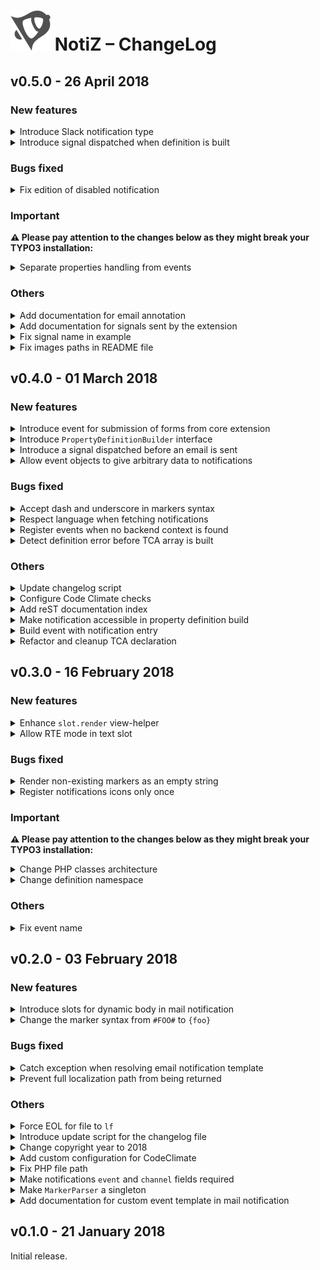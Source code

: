 # ![NotiZ](ext_icon.svg) NotiZ – ChangeLog

## v0.5.0 - 26 April 2018

### New features

<details>
<summary>Introduce Slack notification type</summary>

> *by [Nathan Boiron](mailto:nathan.boiron@gmail.com)* on *25 Apr 2018 / [6454dbe](https://github.com/CuyZ/NotiZ/commit/6454dbe85da09d6e44d549326549461c1f54ab7b) / [#75](https://github.com/CuyZ/NotiZ/issues/75)*

> This new notification type can be used in the TYPO3 backend in the same 
> way as the email and log notifications.
> 
> You may send your messages in channels or to specific users of your 
> Slack instance, whenever any pre-configured event is triggered and 
> dispatched by NotiZ.
> 
> You will need to properly configure the definition to bind your Slack 
> instance with NotiZ, please read documentation for more details.
> 
> Co-authored-by: Simon Praetorius <simon@praetorius.me>
</details>

<details>
<summary>Introduce signal dispatched when definition is built</summary>

> *by [Romain Canon](mailto:romain.hydrocanon@gmail.com)* on *11 Mar 2018 / [c1d3e70](https://github.com/CuyZ/NotiZ/commit/c1d3e70eaeef58488189f87c534908f3fd04bd56) / [#71](https://github.com/CuyZ/NotiZ/issues/71)*

> You may need to use NotiZ definition to initialize things in your own
> extension.
> 
> A signal will be dispatched when the definition object is complete,
> **only when no error was found when it was built**.
> 
> Note that you won't be able to modify the definition, only access its
> values.
> 
> More information in the documentation.
</details>

### Bugs fixed

<details>
<summary>Fix edition of disabled notification</summary>

> *by [Romain Canon](mailto:romain.hydrocanon@gmail.com)* on *26 Apr 2018 / [c94f370](https://github.com/CuyZ/NotiZ/commit/c94f370d952b10ee738dcd13159aed0795e1328d) / [#76](https://github.com/CuyZ/NotiZ/issues/76)*

> The notifications that were disabled in the backend were showing a fatal
> error on edition.
> 
> This commit fixes the issue and disabled notifications can now be edited
> properly again.
</details>

### Important

**⚠ Please pay attention to the changes below as they might break your TYPO3 installation:** 

<details>
<summary>Separate properties handling from events</summary>

> *by [Romain Canon](mailto:romain.hydrocanon@gmail.com)* on *25 Apr 2018 / [278ea81](https://github.com/CuyZ/NotiZ/commit/278ea81f6b95cbc152560d66abb44729336cc01f) / [#77](https://github.com/CuyZ/NotiZ/issues/77)*

> Some events may exist without the need of having properties handling.
> 
> Methods in the event interface concerning the properties have been moved
> to a new interface `HasProperties` which slightly alter how the system
> works.
> 
> This interface is implemented by default in the `AbstractEvent`, so this
> changes nothing for events that extend this class (unless they override
> old methods that have been changed/deleted).
> 
> Some major refactoring works have been made so this might break your
> installation. In this case, please read carefully the class
> documentation blocks.
> 
> **Deleted methods**
> 
> - `\CuyZ\Notiz\Core\Event\Event::getProperties`
> 
>   This method was unnecessary and won't be replaced.
> 
> - `\CuyZ\Notiz\Core\Event\Event::buildPropertyDefinition`
> 
>   A new way of building the property definition is done using:
>   `\CuyZ\Notiz\Core\Event\Support\HasProperties::getPropertyBuilder`
> 
> **Moved methods**
> 
> - `\CuyZ\Notiz\Core\Event\Event::fillPropertyEntries`
> 
>   This method has been moved to:
>   `\CuyZ\Notiz\Core\Event\Support\HasProperties::fillPropertyEntries`
> 
> **Moved classes**
> 
> - `\CuyZ\Notiz\Core\Property\Support\PropertyBuilder`
> 
>   This class has been moved to:
>   `\CuyZ\Notiz\Core\Property\Builder\PropertyBuilder`
</details>

### Others

<details>
<summary>Add documentation for email annotation</summary>

> *by [Lukas Niestroj](mailto:niestrojlukas@gmail.com)* on *14 Mar 2018 / [5ff61f4](https://github.com/CuyZ/NotiZ/commit/5ff61f496abeb25e4fee01b35af1de657677c980) / [#73](https://github.com/CuyZ/NotiZ/issues/73)*

> 
</details>

<details>
<summary>Add documentation for signals sent by the extension</summary>

> *by [Romain Canon](mailto:romain.hydrocanon@gmail.com)* on *09 Mar 2018 / [687d8f9](https://github.com/CuyZ/NotiZ/commit/687d8f9e4e56daf1fdecbbf398dd840525e7f594) / [#69](https://github.com/CuyZ/NotiZ/issues/69)*

> 
</details>

<details>
<summary>Fix signal name in example</summary>

> *by [Romain Canon](mailto:romain.hydrocanon@gmail.com)* on *09 Mar 2018 / [6fc8753](https://github.com/CuyZ/NotiZ/commit/6fc87537f383d787427a4fa4d9f4c2085f44feba) / [#68](https://github.com/CuyZ/NotiZ/issues/68)*

> 
</details>

<details>
<summary>Fix images paths in README file</summary>

> *by [Romain Canon](mailto:romain.hydrocanon@gmail.com)* on *04 Mar 2018 / [cd36f7d](https://github.com/CuyZ/NotiZ/commit/cd36f7d1841d8f1ecc2b8180be08f06cbfc80d98) / [#67](https://github.com/CuyZ/NotiZ/issues/67)*

> 
</details>

## v0.4.0 - 01 March 2018

### New features

<details>
<summary>Introduce event for submission of forms from core extension</summary>

> *by [Romain Canon](mailto:romain.hydrocanon@gmail.com)* on *01 Mar 2018 / [e3c611e](https://github.com/CuyZ/NotiZ/commit/e3c611e63e322c3d44973d5834e75ef0a5a90854) / [#62](https://github.com/CuyZ/NotiZ/issues/62)*

> Adds a new finisher "Dispatch a notification" that can be added to a
> form definition (accessible in the form editor backend module).
> 
> A new event "A form was submitted" is now accessible for notifications,
> and provides several markers as well as email recipients based on
> the submitted form values.
</details>

<details>
<summary>Introduce <code>PropertyDefinitionBuilder</code> interface</summary>

> *by [Romain Canon](mailto:romain.hydrocanon@gmail.com)* on *27 Feb 2018 / [cacfa22](https://github.com/CuyZ/NotiZ/commit/cacfa22c3de9d853c2c233e256b6ff20924ce757) / [#61](https://github.com/CuyZ/NotiZ/issues/61)*

> This interface must be implemented by classes intended to build property
> definitions for a given event.
> 
> To create a new builder, you need to have a class with the same name as
> your event at which you append `PropertyBuilder`. The method `build` of
> your builder will then be automatically called when needed.
> 
> Example:
> 
> `MyVendor\MyExtension\Domain\Event\MyEvent` -> Event
> `MyVendor\MyExtension\Domain\Event\MyEventPropertyBuilder` -> Builder
</details>

<details>
<summary>Introduce a signal dispatched before an email is sent</summary>

> *by [Romain Canon](mailto:romain.hydrocanon@gmail.com)* on *26 Feb 2018 / [6fe9b01](https://github.com/CuyZ/NotiZ/commit/6fe9b0108c9d07bd4e239902508ae70e356c5e6d) / [#53](https://github.com/CuyZ/NotiZ/issues/53)*

> If you need to do advanced modification on your mail, you can use a PHP
> signal. Register the slot in your `ext_localconf.php` file :
> 
> ```php
> <?php
> // my_extension/ext_localconf.php
> 
> $dispatcher = \TYPO3\CMS\Core\Utility\GeneralUtility::makeInstance(
>     \TYPO3\CMS\Extbase\SignalSlot\Dispatcher::class
> );
> 
> $dispatcher->connect(
>     \CuyZ\Notiz\Core\Definition\Builder\DefinitionBuilder::class,
>     \CuyZ\Notiz\Core\Definition\Builder\DefinitionBuilder::COMPONENTS_SIGNAL,
>     \Vendor\MyExtension\Service\Mail\MailTransformer::class,
>     'registerDefinitionComponents'
> );
> ```
> 
> Then modify your mail object as you need:
> 
> ```php
> <?php
> // my_extension/Classes/Service/Mail/MailTransformer.php
> 
> namespace Vendor\MyExtension\Service\Mail;
> 
> use CuyZ\Notiz\Core\Channel\Payload;
> use TYPO3\CMS\Core\Mail\MailMessage;
> use TYPO3\CMS\Core\SingletonInterface;
> use TYPO3\CMS\Core\Utility\GeneralUtility;
> 
> class MailTransformer implements SingletonInterface
> {
>     /**
>      * @param MailMessage $mailMessage
>      * @param Payload $payload
>      */
>     public function transform(MailMessage $mailMessage, Payload $payload)
>     {
>         $applicationContext = GeneralUtility::getApplicationContext();
> 
>         // We don't change anything in production.
>         if ($applicationContext->isProduction()) {
>             return;
>         }
> 
>         // Add a prefix to the mail subject, containing the application context.
>         $subject = "[$applicationContext][NotiZ] " . $mailMessage->getSubject();
>         $mailMessage->setSubject($subject);
> 
>         // When not in production, we want the mail to be sent only to us.
>         $mailMessage->setTo('webmaster@acme.com');
>         $mailMessage->setCc([]);
>         $mailMessage->setBcc([]);
>     }
> }
> ```
</details>

<details>
<summary>Allow event objects to give arbitrary data to notifications</summary>

> *by [Romain Canon](mailto:romain.hydrocanon@gmail.com)* on *21 Feb 2018 / [858391b](https://github.com/CuyZ/NotiZ/commit/858391b54e236e77bc33f5b6f3a991f1d6801495) / [#52](https://github.com/CuyZ/NotiZ/issues/52)*

> A new interface `HasNotificationData` is introduced and can be
> implemented by an object given to an event, when it needs to transfer 
> arbitrary data to a notification during dispatching.
> 
> For instance, you can implement this interface in a custom scheduler
> task:
> 
> ```php
> class MyCustomTask extends AbstractTask implements HasNotificationData
> {
>     protected $notificationData = [];
> 
>     public function execute()
>     {
>         // Do things…
> 
>         $this->notificationData['foo'] = 'bar';
> 
>         // Do more things…
> 
>         return true;
>     }
> 
>     public function getNotificationData()
>     {
>         return $this->notificationData;
>     }
> }
> ```
> 
> You can then use the marker `{data}` in your notification:
> 
> `The task has been executed with "{data.foo}".`
</details>

### Bugs fixed

<details>
<summary>Accept dash and underscore in markers syntax</summary>

> *by [Romain Canon](mailto:romain.hydrocanon@gmail.com)* on *27 Feb 2018 / [c629888](https://github.com/CuyZ/NotiZ/commit/c6298888f43f7fb529a1a1058c5d8e14589dbbcf) / [#58](https://github.com/CuyZ/NotiZ/issues/58)*

> 
</details>

<details>
<summary>Respect language when fetching notifications</summary>

> *by [Romain Canon](mailto:romain.hydrocanon@gmail.com)* on *27 Feb 2018 / [c06253f](https://github.com/CuyZ/NotiZ/commit/c06253f5ce0e920c4bb58f697bceac869000e658) / [#57](https://github.com/CuyZ/NotiZ/issues/57)*

> 
</details>

<details>
<summary>Register events when no backend context is found</summary>

> *by [Romain Canon](mailto:romain.hydrocanon@gmail.com)* on *26 Feb 2018 / [6670bc0](https://github.com/CuyZ/NotiZ/commit/6670bc0b462f628be0f9a7f374c9ab8e4a96d404) / [#55](https://github.com/CuyZ/NotiZ/issues/55)*

> 
</details>

<details>
<summary>Detect definition error before TCA array is built</summary>

> *by [Romain Canon](mailto:romain.hydrocanon@gmail.com)* on *26 Feb 2018 / [b561942](https://github.com/CuyZ/NotiZ/commit/b5619423cbfcbfe5e8482890656ae0e667a86ea7) / [#54](https://github.com/CuyZ/NotiZ/issues/54)*

> Prevents fatal error being thrown in the backend when a definition error is
> found.
</details>

### Others

<details>
<summary>Update changelog script</summary>

> *by [Romain Canon](mailto:romain.hydrocanon@gmail.com)* on *01 Mar 2018 / [2f4cc7c](https://github.com/CuyZ/NotiZ/commit/2f4cc7c2d3c64e9d66facb6a631405da5178cb58) / [#65](https://github.com/CuyZ/NotiZ/issues/65)*

> Now runs in a PHP file.
</details>

<details>
<summary>Configure Code Climate checks</summary>

> *by [Romain Canon](mailto:romain.hydrocanon@gmail.com)* on *28 Feb 2018 / [54bf3ee](https://github.com/CuyZ/NotiZ/commit/54bf3ee2f5dd2fabbcbcb571e8bce113b1dbc4f6) / [#64](https://github.com/CuyZ/NotiZ/issues/64)*

> 
</details>

<details>
<summary>Add reST documentation index</summary>

> *by [Romain Canon](mailto:romain.hydrocanon@gmail.com)* on *28 Feb 2018 / [927f95c](https://github.com/CuyZ/NotiZ/commit/927f95c417093412a3030689338ebb14297a6fe7) / [#63](https://github.com/CuyZ/NotiZ/issues/63)*

> Will fix the rendering of the documentation on docs.typo3.org
</details>

<details>
<summary>Make notification accessible in property definition build</summary>

> *by [Romain Canon](mailto:romain.hydrocanon@gmail.com)* on *27 Feb 2018 / [b8fbdf3](https://github.com/CuyZ/NotiZ/commit/b8fbdf3c8cc3a7b2a69f8b8bb3dae6110c3ef9fd) / [#60](https://github.com/CuyZ/NotiZ/issues/60)*

> 
</details>

<details>
<summary>Build event with notification entry</summary>

> *by [Romain Canon](mailto:romain.hydrocanon@gmail.com)* on *27 Feb 2018 / [4fcae8a](https://github.com/CuyZ/NotiZ/commit/4fcae8aca73abec0e02be092e6ae208cec0f858c) / [#59](https://github.com/CuyZ/NotiZ/issues/59)*

> 
</details>

<details>
<summary>Refactor and cleanup TCA declaration</summary>

> *by [Romain Canon](mailto:romain.hydrocanon@gmail.com)* on *27 Feb 2018 / [6c51f13](https://github.com/CuyZ/NotiZ/commit/6c51f1356fde64ee0d1c942545393556fd522c48) / [#56](https://github.com/CuyZ/NotiZ/issues/56)*

> 
</details>

## v0.3.0 - 16 February 2018

### New features

<details>
<summary>Enhance <code>slot.render</code> view-helper</summary>

> *by [Romain Canon](mailto:romain.hydrocanon@gmail.com)* on *16 Feb 2018 / [95552e6](https://github.com/CuyZ/NotiZ/commit/95552e6704ad3010136aaff49e23847b3c77e118) / [#44](https://github.com/CuyZ/NotiZ/issues/44)*

> This view-helper can now use two new features, for a total of three ways
> to render a slot.
> 
> **Inline**
> 
> The processed slot value will be returned.
> 
> ```html
> <nz:slot.render name="MySlot"
>                 markers="{foo: 'bar'}" />
> ```
> 
> **Conditional**
> 
> Can be used to check whether the slot exists, and do something if it
> doesn't. When using this way, a variable `slotValue` becomes accessible
> within the view-helper, that contains the processed value of the slot.
> However, this variable is filled only when the slot exists and can be
> processed.
> 
> ```html
> <nz:slot.render name="SomeOptionalSlot">
>     <f:then>
>         {slotValue -> f:format.html()}
>     </f:then>
>     <f:else>
>         Some default value
>     </f:else>
> </nz:slot.render>
> ```
> 
> **Wrapping**
> 
> You may need to add HTML around the slot value only when the slot
> exists.
> 
> ```html
> <nz:slot.render name="SomeOptionalSlot">
>     <hr />
>     <div class="some-class">
>         {slotValue}
>     </div>
> </nz:slot.render>
> ```
</details>

<details>
<summary>Allow RTE mode in text slot</summary>

> *by [Romain Canon](mailto:romain.hydrocanon@gmail.com)* on *13 Feb 2018 / [4595aae](https://github.com/CuyZ/NotiZ/commit/4595aae7ca8a5493c97e72b3d352214db14df673) / [#46](https://github.com/CuyZ/NotiZ/issues/46)*

> Text slots can now use RTE mode like this:
> 
> ```html
> <nz:slot.text name="MySlot"
>               label="My slot"
>               rte="true"
>               rteMode="my-ckeditor-preset" />
> ```
> 
> You can use your own CKEditor preset by filling the argument `rteMode`.
> 
> Don't forget to wrap the rendering of your slot like this:
> 
> ```html
> <f:format.html>
>     <nz:slot.render name="MySlot" />
> </f:format.html>
> ```
> 
> A legacy mode is also introduced, allowing old configuration from
> EXT:rtehtmlarea to work as well in the `rteMode` argument.
> 
> Closes [#24](https:\/\/github.com\/CuyZ\/NotiZ\/issues\/24)
</details>

### Bugs fixed

<details>
<summary>Render non-existing markers as an empty string</summary>

> *by [Nathan Boiron](mailto:nathan.boiron@gmail.com)* on *16 Feb 2018 / [e48a8ec](https://github.com/CuyZ/NotiZ/commit/e48a8ec9f889f1deebed9f94f305330338a20b19) / [#49](https://github.com/CuyZ/NotiZ/issues/49)*

> 
</details>

<details>
<summary>Register notifications icons only once</summary>

> *by [Romain Canon](mailto:romain.hydrocanon@gmail.com)* on *14 Feb 2018 / [29e0042](https://github.com/CuyZ/NotiZ/commit/29e004201723c1340b97a6dea1578878c1af7d02) / [#48](https://github.com/CuyZ/NotiZ/issues/48)*

> 
</details>

### Important

**⚠ Please pay attention to the changes below as they might break your TYPO3 installation:** 

<details>
<summary>Change PHP classes architecture</summary>

> *by [Romain Canon](mailto:romain.hydrocanon@gmail.com)* on *13 Feb 2018 / [20e07bb](https://github.com/CuyZ/NotiZ/commit/20e07bbe7381d4898d39719833230bcf3f597ac7) / [#47](https://github.com/CuyZ/NotiZ/issues/47)*

> A new folder level has been added, to ease the code readability.
> 
> You should check if your code does rely on classes that have been moved!
</details>

<details>
<summary>Change definition namespace</summary>

> *by [Romain Canon](mailto:romain.hydrocanon@gmail.com)* on *13 Feb 2018 / [5e05bed](https://github.com/CuyZ/NotiZ/commit/5e05bed904a242a978d42aa32f075230f4890d37) / [#45](https://github.com/CuyZ/NotiZ/issues/45)*

> The namespace root for NotiZ definition has been changed from
> `config.tx_notiz` to `notiz`
> 
> For instance, events may now be added to the definition by using the
> following namespace: `notiz.eventGroups.myGroup.events.myEvent`
> 
> Closes [#28](https:\/\/github.com\/CuyZ\/NotiZ\/issues\/28)
</details>

### Others

<details>
<summary>Fix event name</summary>

> *by [Romain Canon](mailto:romain.hydrocanon@gmail.com)* on *11 Feb 2018 / [7e0f402](https://github.com/CuyZ/NotiZ/commit/7e0f402555e8df373b640e806647ddfabc917707) / [#43](https://github.com/CuyZ/NotiZ/issues/43)*

> 
</details>

## v0.2.0 - 03 February 2018

### New features

<details>
<summary>Introduce slots for dynamic body in mail notification</summary>

> *by [Romain Canon](mailto:romain.hydrocanon@gmail.com)* on *02 Feb 2018 / [a6c7f1a](https://github.com/CuyZ/NotiZ/commit/a6c7f1ae7c2dba6d8e525216063d1525b907fc5f) / [#35](https://github.com/CuyZ/NotiZ/issues/35)*

> With this feature, the body section of the mail notification can now be
> composed of dynamic fields, that are managed by so-called "slots". This
> allows editors to handle several sections of the mail body, while the
> templating itself stays in the Fluid view.
> 
> The slots can be registered in the template of the mail, in a Fluid
> section named `Slots`. Two view-helpers are provided out of the box:
> 
> - `<nz:slot.text>` will register a new textarea field.
> - `<nz:slot.input>` will register a new text-input field.
> 
> Because the registration happens in Fluid, basic operations like loops
> and conditions can be used.
> 
> Slots can then be rendered within the template by using the following
> view-helper: `<nz:slot.render>`. Additional markers may be added to the
> slot by using the arguments `markers`.
> 
> See documentation for more information about this feature.
> 
> ---
> 
> Closes [#26](https:\/\/github.com\/CuyZ\/NotiZ\/issues\/26)
</details>

<details>
<summary>Change the marker syntax from <code>#FOO#</code> to <code>{foo}</code></summary>

> *by [Nathan Boiron](mailto:nathan.boiron@gmail.com)* on *31 Jan 2018 / [71b30ab](https://github.com/CuyZ/NotiZ/commit/71b30ab25dd74b94856aed7ea7870ed6f1911000)*

> Also adds support for dotted path syntax, meaning sub-values can be
> accessed. For instance `{foo.bar}` will return the value of the `bar`
> property of the `foo` object/array.
</details>

### Bugs fixed

<details>
<summary>Catch exception when resolving email notification template</summary>

> *by [Romain Canon](mailto:romain.hydrocanon@gmail.com)* on *02 Feb 2018 / [f4fb42e](https://github.com/CuyZ/NotiZ/commit/f4fb42e8d3e4d6a3bae3134c39202c3a2a8e2d91) / [#30](https://github.com/CuyZ/NotiZ/issues/30)*

> An exception occurred in TYPO3 v7.6 instances.
</details>

<details>
<summary>Prevent full localization path from being returned</summary>

> *by [Romain Canon](mailto:romain.hydrocanon@gmail.com)* on *02 Feb 2018 / [755a0bb](https://github.com/CuyZ/NotiZ/commit/755a0bb143605bb840b9b00508a31fc661038c2b) / [#32](https://github.com/CuyZ/NotiZ/issues/32)*

> When the localization service has not been initialized yet, the value
> returned is the full path to the translation key, not `null`. We need to
> check that in order not to return a wrong value.
</details>

### Others

<details>
<summary>Force EOL for file to <code>lf</code></summary>

> *by [Romain Canon](mailto:romain.hydrocanon@gmail.com)* on *03 Feb 2018 / [e0721a4](https://github.com/CuyZ/NotiZ/commit/e0721a4b8576b2f18fa5ac86afc29d179f7e941e) / [#39](https://github.com/CuyZ/NotiZ/issues/39)*

> 
</details>

<details>
<summary>Introduce update script for the changelog file</summary>

> *by [Romain Canon](mailto:romain.hydrocanon@gmail.com)* on *03 Feb 2018 / [ebf0cd2](https://github.com/CuyZ/NotiZ/commit/ebf0cd27f1ae90b43f75633c069df77b743f3c28) / [#38](https://github.com/CuyZ/NotiZ/issues/38)*

> 
</details>

<details>
<summary>Change copyright year to 2018</summary>

> *by [Romain Canon](mailto:romain.hydrocanon@gmail.com)* on *02 Feb 2018 / [4123174](https://github.com/CuyZ/NotiZ/commit/41231742e7044ae01ebcbdffae2304726830bd4c) / [#37](https://github.com/CuyZ/NotiZ/issues/37)*

> Happy new year! 🍾
> 
> (sorry I'm late)
</details>

<details>
<summary>Add custom configuration for CodeClimate</summary>

> *by [Romain Canon](mailto:romain.hydrocanon@gmail.com)* on *02 Feb 2018 / [53adc33](https://github.com/CuyZ/NotiZ/commit/53adc3320ce1c2f6bdb61b4c730ba745854b831a) / [#36](https://github.com/CuyZ/NotiZ/issues/36)*

> 
</details>

<details>
<summary>Fix PHP file path</summary>

> *by [Romain Canon](mailto:romain.hydrocanon@gmail.com)* on *02 Feb 2018 / [97c47b4](https://github.com/CuyZ/NotiZ/commit/97c47b4cef805e02436626244aef213e41c90f57) / [#22](https://github.com/CuyZ/NotiZ/issues/22)*

> 
</details>

<details>
<summary>Make notifications <code>event</code> and <code>channel</code> fields required</summary>

> *by [Romain Canon](mailto:romain.hydrocanon@gmail.com)* on *02 Feb 2018 / [4692bd2](https://github.com/CuyZ/NotiZ/commit/4692bd243ddaf8ae35a7490f9c106eb98edda582) / [#34](https://github.com/CuyZ/NotiZ/issues/34)*

> 
</details>

<details>
<summary>Make <code>MarkerParser</code> a singleton</summary>

> *by [Romain Canon](mailto:romain.hydrocanon@gmail.com)* on *02 Feb 2018 / [04c86c2](https://github.com/CuyZ/NotiZ/commit/04c86c2dbda060b721320274de4ffc8f31c8162f) / [#33](https://github.com/CuyZ/NotiZ/issues/33)*

> 
</details>

<details>
<summary>Add documentation for custom event template in mail notification</summary>

> *by [Romain Canon](mailto:romain.hydrocanon@gmail.com)* on *29 Jan 2018 / [16bd2b0](https://github.com/CuyZ/NotiZ/commit/16bd2b0f0c0879a230e43c7381ad7b3e32c9371a) / [#29](https://github.com/CuyZ/NotiZ/issues/29)*

> 
</details>

## v0.1.0 - 21 January 2018

Initial release.
